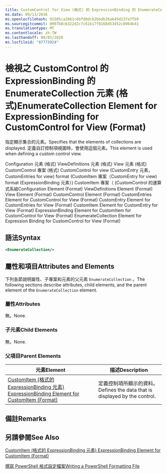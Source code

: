 ```yaml
---
title: CustomControl for View (格式) 的 ExpressionBinding 的 EnumerateCollection 元素 |Microsoft Docs
ms.date: 09/13/2016
ms.openlocfilehash: 91505ca2661c6bfd0dcb2bbdb26a645d237a7fb9
ms.sourcegitcommit: 0907b8c6322d2c7c61b17f8168d53452c8964b41
ms.translationtype: MT
ms.contentlocale: zh-TW
ms.lasthandoff: 08/05/2020
ms.locfileid: "87773924"
---
```

# <a name="enumeratecollection-element-for-expressionbinding-for-customcontrol-for-view-format"></a><span data-ttu-id="c1520-102">檢視之 CustomControl 的 ExpressionBinding 的 EnumerateCollection 元素 (格式)</span><span class="sxs-lookup"><span data-stu-id="c1520-102">EnumerateCollection Element for ExpressionBinding for CustomControl for View (Format)</span></span>

<span data-ttu-id="c1520-103">指定顯示集合的元素。</span><span class="sxs-lookup"><span data-stu-id="c1520-103">Specifies that the elements of collections are displayed.</span></span> <span data-ttu-id="c1520-104">定義自訂控制項視圖時，會使用這個元素。</span><span class="sxs-lookup"><span data-stu-id="c1520-104">This element is used when defining a custom control view.</span></span>

<span data-ttu-id="c1520-105">Configuration 元素 (格式) ViewDefinitions 元素 (格式) View 元素 (格式) CustomControl 專案 (格式) CustomControl for view (CustomEntry 元素，CustomEntries for view) format (CustomItem 專案（CustomEntry for view) format (ExpressionBinding 元素）) CustomItem 專案（ (CustomControl 的運算式系結</span><span class="sxs-lookup"><span data-stu-id="c1520-105">Configuration Element (Format) ViewDefinitions Element (Format) View Element (Format) CustomControl Element (Format) CustomEntries Element for CustomControl for View (Format) CustomEntry Element for CustomEntries for View (Format) CustomItem Element for CustomEntry for View (Format) ExpressionBinding Element for CustomItem for CustomControl for View (Format) EnumerateCollection Element for Expression Binding for CustomControl for View (Format)</span></span>

## <a name="syntax"></a><span data-ttu-id="c1520-106">語法</span><span class="sxs-lookup"><span data-stu-id="c1520-106">Syntax</span></span>

```xml
<EnumerateCollection/>
```

## <a name="attributes-and-elements"></a><span data-ttu-id="c1520-107">屬性和項目</span><span class="sxs-lookup"><span data-stu-id="c1520-107">Attributes and Elements</span></span>

<span data-ttu-id="c1520-108">下列各節說明屬性、子專案和元素的父元素 `EnumerateCollection` 。</span><span class="sxs-lookup"><span data-stu-id="c1520-108">The following sections describe attributes, child elements, and the parent element of the `EnumerateCollection` element.</span></span>

### <a name="attributes"></a><span data-ttu-id="c1520-109">屬性</span><span class="sxs-lookup"><span data-stu-id="c1520-109">Attributes</span></span>

<span data-ttu-id="c1520-110">無。</span><span class="sxs-lookup"><span data-stu-id="c1520-110">None.</span></span>

### <a name="child-elements"></a><span data-ttu-id="c1520-111">子元素</span><span class="sxs-lookup"><span data-stu-id="c1520-111">Child Elements</span></span>

<span data-ttu-id="c1520-112">無。</span><span class="sxs-lookup"><span data-stu-id="c1520-112">None.</span></span>

### <a name="parent-elements"></a><span data-ttu-id="c1520-113">父項目</span><span class="sxs-lookup"><span data-stu-id="c1520-113">Parent Elements</span></span>

|<span data-ttu-id="c1520-114">元素</span><span class="sxs-lookup"><span data-stu-id="c1520-114">Element</span></span>|<span data-ttu-id="c1520-115">描述</span><span class="sxs-lookup"><span data-stu-id="c1520-115">Description</span></span>|
|-------------|-----------------|
|[<span data-ttu-id="c1520-116">CustomItem (格式的 ExpressionBinding 元素) </span><span class="sxs-lookup"><span data-stu-id="c1520-116">ExpressionBinding Element for CustomItem (Format)</span></span>](./expressionbinding-element-for-customitem-for-controls-for-configuration-format.md)|<span data-ttu-id="c1520-117">定義控制項所顯示的資料。</span><span class="sxs-lookup"><span data-stu-id="c1520-117">Defines the data that is displayed by the control.</span></span>|

## <a name="remarks"></a><span data-ttu-id="c1520-118">備註</span><span class="sxs-lookup"><span data-stu-id="c1520-118">Remarks</span></span>

## <a name="see-also"></a><span data-ttu-id="c1520-119">另請參閱</span><span class="sxs-lookup"><span data-stu-id="c1520-119">See Also</span></span>

[<span data-ttu-id="c1520-120">CustomItem (格式的 ExpressionBinding 元素) </span><span class="sxs-lookup"><span data-stu-id="c1520-120">ExpressionBinding Element for CustomItem (Format)</span></span>](./expressionbinding-element-for-customitem-for-controls-for-configuration-format.md)

[<span data-ttu-id="c1520-121">撰寫 PowerShell 格式設定檔案</span><span class="sxs-lookup"><span data-stu-id="c1520-121">Writing a PowerShell Formatting File</span></span>](./writing-a-powershell-formatting-file.md)
